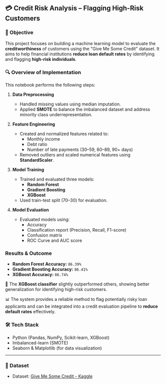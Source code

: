 

## 💳 Credit Risk Analysis – Flagging High-Risk Customers

### 📌 Objective  
This project focuses on building a machine learning model to evaluate the **creditworthiness** of customers using the "Give Me Some Credit" dataset. It aims to help financial institutions **reduce loan default rates** by identifying and flagging **high-risk individuals**.


### 🔍 Overview of Implementation

This notebook performs the following steps:

1. **Data Preprocessing**
   - Handled missing values using median imputation.
   - Applied **SMOTE** to balance the imbalanced dataset and address minority class underrepresentation.

2. **Feature Engineering**
   - Created and normalized features related to:
     - Monthly income
     - Debt ratio
     - Number of late payments (30–59, 60–89, 90+ days)
   - Removed outliers and scaled numerical features using **StandardScaler**.

3. **Model Training**
   - Trained and evaluated three models:
     - **Random Forest**
     - **Gradient Boosting**
     - **XGBoost**
   - Used train-test split (70–30) for evaluation.

4. **Model Evaluation**
   - Evaluated models using:
     - Accuracy
     - Classification report (Precision, Recall, F1-score)
     - Confusion matrix
     - ROC Curve and AUC score


###  Results & Outcome  
- **Random Forest Accuracy:** `86.39%`
- **Gradient Boosting Accuracy:** `86.41%`
- **XGBoost Accuracy:** `86.74%`

🔎 The **XGBoost classifier** slightly outperformed others, showing better generalization for identifying high-risk customers.

📊 The system provides a reliable method to flag potentially risky loan applicants and can be integrated into a credit evaluation pipeline to **reduce default rates** effectively.


### 🛠️ Tech Stack  
- Python (Pandas, NumPy, Scikit-learn, XGBoost)  
- Imbalanced-learn (SMOTE)  
- Seaborn & Matplotlib (for data visualization)

---

### 📁 Dataset  
- Dataset: [Give Me Some Credit - Kaggle](https://www.kaggle.com/c/GiveMeSomeCredit)

